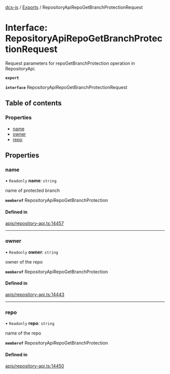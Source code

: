 [dcs-js](../README.md) / [Exports](../modules.md) / RepositoryApiRepoGetBranchProtectionRequest

# Interface: RepositoryApiRepoGetBranchProtectionRequest

Request parameters for repoGetBranchProtection operation in RepositoryApi.

**`export`**

**`interface`** RepositoryApiRepoGetBranchProtectionRequest

## Table of contents

### Properties

- [name](RepositoryApiRepoGetBranchProtectionRequest.md#name)
- [owner](RepositoryApiRepoGetBranchProtectionRequest.md#owner)
- [repo](RepositoryApiRepoGetBranchProtectionRequest.md#repo)

## Properties

### <a id="name" name="name"></a> name

• `Readonly` **name**: `string`

name of protected branch

**`memberof`** RepositoryApiRepoGetBranchProtection

#### Defined in

[apis/repository-api.ts:14457](https://github.com/unfoldingWord/dcs-js/blob/b29eb7a/apis/repository-api.ts#L14457)

___

### <a id="owner" name="owner"></a> owner

• `Readonly` **owner**: `string`

owner of the repo

**`memberof`** RepositoryApiRepoGetBranchProtection

#### Defined in

[apis/repository-api.ts:14443](https://github.com/unfoldingWord/dcs-js/blob/b29eb7a/apis/repository-api.ts#L14443)

___

### <a id="repo" name="repo"></a> repo

• `Readonly` **repo**: `string`

name of the repo

**`memberof`** RepositoryApiRepoGetBranchProtection

#### Defined in

[apis/repository-api.ts:14450](https://github.com/unfoldingWord/dcs-js/blob/b29eb7a/apis/repository-api.ts#L14450)
